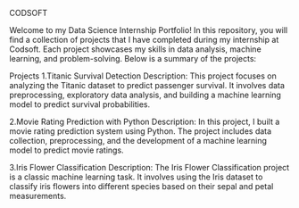CODSOFT

Welcome to my Data Science Internship Portfolio! In this repository, you will find a collection of projects that I have completed during my internship at Codsoft. Each project showcases my skills in data analysis, machine learning, and problem-solving. Below is a summary of the projects:

Projects
1.Titanic Survival Detection Description: This project focuses on analyzing the Titanic dataset to predict passenger survival. It involves data preprocessing, exploratory data analysis, and building a machine learning model to predict survival probabilities.

2.Movie Rating Prediction with Python Description: In this project, I built a movie rating prediction system using Python. The project includes data collection, preprocessing, and the development of a machine learning model to predict movie ratings.

3.Iris Flower Classification Description: The Iris Flower Classification project is a classic machine learning task. It involves using the Iris dataset to classify iris flowers into different species based on their sepal and petal measurements.

